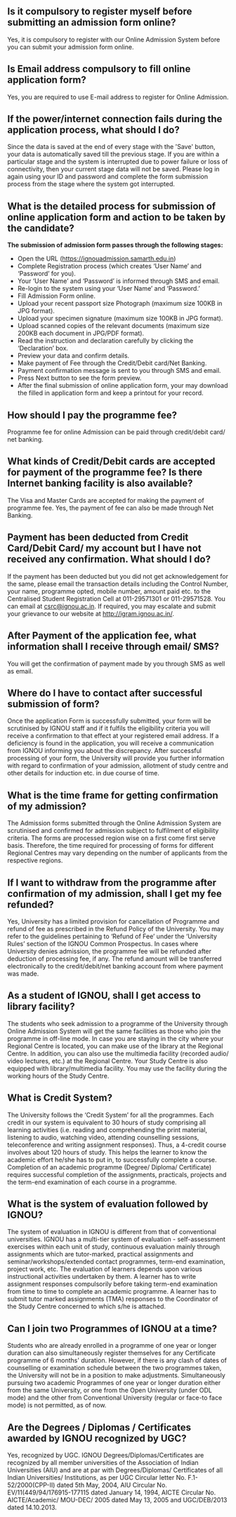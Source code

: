 ## Is it compulsory to register myself before submitting an admission form online?

Yes, it is compulsory to register with our Online Admission System before you can submit your admission form online.

## Is Email address compulsory to fill online application form?

Yes, you are required to use E-mail address to register for Online Admission.

## If the power/internet connection fails during the application process, what should I do?

Since the data is saved at the end of every stage with the 'Save' button, your data is automatically saved till the previous stage. If you are within a particular stage and the system is interrupted due to power failure or loss of connectivity, then your current stage data will not be saved. Please log in again using your ID and password and complete the form submission process from the stage where the system got interrupted.

## What is the detailed process for submission of online application form and action to be taken by the candidate?

**The submission of admission form passes through the following stages:**

- Open the URL (https://ignouadmission.samarth.edu.in)
- Complete Registration process (which creates ‘User Name’ and ‘Password’ for you).
- Your ‘User Name’ and ‘Password’ is informed through SMS and email.
- Re-login to the system using your ‘User Name’ and ‘Password.’
- Fill Admission Form online.
- Upload your recent passport size Photograph (maximum size 100KB in JPG format).
- Upload your specimen signature (maximum size 100KB in JPG format).
- Upload scanned copies of the relevant documents (maximum size 200KB each document in JPG/PDF format).
- Read the instruction and declaration carefully by clicking the ‘Declaration’ box.
- Preview your data and confirm details.
- Make payment of Fee through the Credit/Debit card/Net Banking.
- Payment confirmation message is sent to you through SMS and email.
- Press Next button to see the form preview.
- After the final submission of online application form, your may download the filled in application form and keep a printout for your record.

## How should I pay the programme fee?

Programme fee for online Admission can be paid through credit/debit card/ net banking.

## What kinds of Credit/Debit cards are accepted for payment of the programme fee? Is there Internet banking facility is also available?

The Visa and Master Cards are accepted for making the payment of programme fee. Yes, the payment of fee can also be made through Net Banking.

## Payment has been deducted from Credit Card/Debit Card/ my account but I have not received any confirmation. What should I do?

If the payment has been deducted but you did not get acknowledgement for the same, please email the transaction details including the Control Number, your name, programme opted, mobile number, amount paid etc. to the Centralised Student Registration Cell at 011-29571301 or 011-29571528. You can email at csrc@ignou.ac.in. If required, you may escalate and submit your grievance to our website at http://igram.ignou.ac.in/.

## After Payment of the application fee, what information shall I receive through email/ SMS?

You will get the confirmation of payment made by you through SMS as well as email.

## Where do I have to contact after successful submission of form?

Once the application Form is successfully submitted, your form will be scrutinised by IGNOU staff and if it fulfils the eligibility criteria you will receive a confirmation to that effect at your registered email address. If a deficiency is found in the application, you will receive a communication from IGNOU informing you about the discrepancy. After successful processing of your form, the University will provide you further information with regard to confirmation of your admission, allotment of study centre and other details for induction etc. in due course of time.

## What is the time frame for getting confirmation of my admission?

The Admission forms submitted through the Online Admission System are scrutinised and confirmed for admission subject to fulfilment of eligibility criteria. The forms are processed region wise on a first come first serve basis. Therefore, the time required for processing of forms for different Regional Centres may vary depending on the number of applicants from the respective regions.

## If I want to withdraw from the programme after confirmation of my admission, shall I get my fee refunded?

Yes, University has a limited provision for cancellation of Programme and refund of fee as prescribed in the Refund Policy of the University. You may refer to the guidelines pertaining to ‘Refund of Fee’ under the ‘University Rules’ section of the IGNOU Common Prospectus. In cases where University denies admission, the programme fee will be refunded after deduction of processing fee, if any. The refund amount will be transferred electronically to the credit/debit/net banking account from where payment was made.

## As a student of IGNOU, shall I get access to library facility?

The students who seek admission to a programme of the University through Online Admission System will get the same facilities as those who join the programme in off-line mode. In case you are staying in the city where your Regional Centre is located, you can make use of the library at the Regional Centre. In addition, you can also use the multimedia facility (recorded audio/ video lectures, etc.) at the Regional Centre. Your Study Centre is also equipped with library/multimedia facility. You may use the facility during the working hours of the Study Centre.

## What is Credit System?

The University follows the ‘Credit System’ for all the programmes. Each credit in our system is equivalent to 30 hours of study comprising all learning activities (i.e. reading and comprehending the print material, listening to audio, watching video, attending counselling sessions, teleconference and writing assignment responses). Thus, a 4-credit course involves about 120 hours of study. This helps the learner to know the academic effort he/she has to put in, to successfully complete a course. Completion of an academic programme (Degree/ Diploma/ Certificate) requires successful completion of the assignments, practicals, projects and the term-end examination of each course in a programme.

## What is the system of evaluation followed by IGNOU?

The system of evaluation in IGNOU is different from that of conventional universities. IGNOU has a multi-tier system of evaluation - self-assessment exercises within each unit of study, continuous evaluation mainly through assignments which are tutor-marked, practical assignments and seminar/workshops/extended contact programmes, term-end examination, project work, etc. The evaluation of learners depends upon various instructional activities undertaken by them. A learner has to write assignment responses compulsorily before taking term-end examination from time to time to complete an academic programme. A learner has to submit tutor marked assignments (TMA) responses to the Coordinator of the Study Centre concerned to which s/he is attached.

## Can I join two Programmes of IGNOU at a time?

Students who are already enrolled in a programme of one year or longer duration can also simultaneously register themselves for any Certificate programme of 6 months' duration. However, if there is any clash of dates of counselling or examination schedule between the two programmes taken, the University will not be in a position to make adjustments. Simultaneously pursuing two academic Programmes of one year or longer duration either from the same University, or one from the Open University (under ODL mode) and the other from Conventional University (regular or face-to face mode) is not permitted, as of now.

## Are the Degrees / Diplomas / Certificates awarded by IGNOU recognized by UGC?

Yes, recognized by UGC.
IGNOU Degrees/Diplomas/Certificates are recognized by all member universities of the Association of Indian Universities (AIU) and are at par with Degrees/Diplomas/ Certificates of all Indian Universities/ Institutions, as per UGC Circular letter No. F.1-52/2000(CPP-II) dated 5th May, 2004, AIU Circular No. EV/11(449/94/176915-177115 dated January 14, 1994, AICTE Circular No. AICTE/Academic/ MOU-DEC/ 2005 dated May 13, 2005 and UGC/DEB/2013 dated 14.10.2013.
